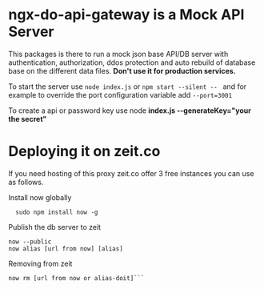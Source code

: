 # ngx-do-api-gateway is a Mock API Server
This packages is there to run a mock json base API/DB server with authentication, authorization, ddos protection and auto rebuild of database base on the different data files. **Don't use it for production services.**

To start the server use ```node index.js``` or ```npm start --silent -- ``` and for example to override the port configuration variable add ```--port=3001```

To create a api or password key use node **index.js --generateKey="your the secret"**


# Deploying it on zeit.co
If you need hosting of this proxy zeit.co offer 3 free instances you can use as follows.

Install now globally

```
  sudo npm install now -g
```

Publish the db server to zeit
```
now --public
now alias [url from now] [alias]
```

Removing from zeit

```
now rm [url from now or alias-doit]```

